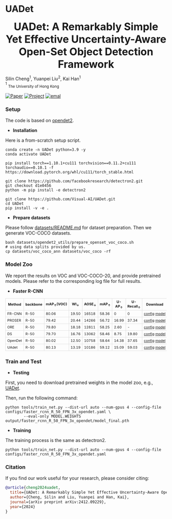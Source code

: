# UADet

**<center><font size=6>UADet: A Remarkably Simple Yet Effective Uncertainty-Aware Open-Set Object Detection Framework</font></center>** 

Silin Cheng<sup>1</sup>, Yuanpei Liu<sup>2</sup>, Kai Han<sup>1</sup>  
<sup>1</sup> <sub>The University of Hong Kong</sub>

[![Paper](https://img.shields.io/badge/arXiv-2412.10028-brightgreen)](https://arxiv.org/abs/2412.09229)
[![Project](https://img.shields.io/badge/Project-red)](https://visual-ai.github.io/UADet/)
<a href="mailto: hnchengsilin@gmail.com">
        <img alt="emal" src="https://img.shields.io/badge/contact_me-email-yellow">
    </a>

### Setup

The code is based on [opendet2](https://github.com/csuhan/opendet2). 

* **Installation** 

Here is a from-scratch setup script.

```
conda create -n UADet python=3.9 -y
conda activate UADet

pip install torch==1.10.1+cu111 torchvision==0.11.2+cu111 torchaudio==0.10.1 -f https://download.pytorch.org/whl/cu111/torch_stable.html

git clone https://github.com/facebookresearch/detectron2.git
git checkout d1e0456
python -m pip install -e detectron2

git clone https://github.com/Visual-AI/UADet.git
cd UADet
pip install -v -e .
```

* **Prepare datasets** 

Please follow [datasets/README.md](datasets/README.md) for dataset preparation. Then we generate VOC-COCO datasets.

```
bash datasets/opendet2_utils/prepare_openset_voc_coco.sh
# using data splits provided by us.
cp datasets/voc_coco_ann datasets/voc_coco -rf
```

### Model Zoo

We report the results on VOC and VOC-COCO-20, and provide pretrained models. Please refer to the corresponding log file for full results.

* **Faster R-CNN**


<table style="border-collapse: collapse; font-size: 0.78em; width: auto;">
  <thead>
    <tr>
      <th style="border: 1px solid #ddd; padding: 3px 5px;">Method</th>
      <th style="border: 1px solid #ddd; padding: 3px 5px;">backbone</th>
      <th style="border: 1px solid #ddd; padding: 3px 5px;">mAP<sub>&uarr;</sub>(VOC)</th>
      <th style="border: 1px solid #ddd; padding: 3px 5px;">WI<sub>&darr;</sub></th>
      <th style="border: 1px solid #ddd; padding: 3px 5px;">AOSE<sub>&darr;</sub></th>
      <th style="border: 1px solid #ddd; padding: 3px 5px;">mAP<sub>&uarr;</sub></th>
      <th style="border: 1px solid #ddd; padding: 3px 5px;">U-AP<sub>&uarr;</sub></th>
      <th style="border: 1px solid #ddd; padding: 3px 5px;">U-Recall<sub>&uarr;</sub></th>
      <th style="border: 1px solid #ddd; padding: 3px 5px; white-space: nowrap;">Download</th>
    </tr>
  </thead>
  <tbody>
    <tr>
      <td style="border: 1px solid #ddd; padding: 3px 5px;">FR-CNN</td>
      <td style="border: 1px solid #ddd; padding: 3px 5px;">R-50</td>
      <td style="border: 1px solid #ddd; padding: 3px 5px;">80.06</td>
      <td style="border: 1px solid #ddd; padding: 3px 5px;">19.50</td>
      <td style="border: 1px solid #ddd; padding: 3px 5px;">16518</td>
      <td style="border: 1px solid #ddd; padding: 3px 5px;">58.36</td>
      <td style="border: 1px solid #ddd; padding: 3px 5px;">0</td>
      <td style="border: 1px solid #ddd; padding: 3px 5px;">0</td>
      <td style="border: 1px solid #ddd; padding: 3px 5px; white-space: nowrap;"><a href="configs/faster_rcnn_R_50_FPN_3x_baseline.yaml">config</a> <a href="https://drive.google.com/drive/folders/10uFOLLCK4N8te08-C-olRyDV-cJ-L6lU?usp=sharing">model</a></td>
    </tr>
    <tr>
      <td style="border: 1px solid #ddd; padding: 3px 5px;">PROSER</td>
      <td style="border: 1px solid #ddd; padding: 3px 5px;">R-50</td>
      <td style="border: 1px solid #ddd; padding: 3px 5px;">79.42</td>
      <td style="border: 1px solid #ddd; padding: 3px 5px;">20.44</td>
      <td style="border: 1px solid #ddd; padding: 3px 5px;">14266</td>
      <td style="border: 1px solid #ddd; padding: 3px 5px;">56.72</td>
      <td style="border: 1px solid #ddd; padding: 3px 5px;">16.99</td>
      <td style="border: 1px solid #ddd; padding: 3px 5px;">37.34</td>
      <td style="border: 1px solid #ddd; padding: 3px 5px; white-space: nowrap;"><a href="configs/faster_rcnn_R_50_FPN_3x_proser.yaml">config</a> <a href="https://drive.google.com/drive/folders/1_L85gisyvDtBXPe2UbI49vrd5FoBIOI_?usp=sharing">model</a></td>
    </tr>
    <tr>
      <td style="border: 1px solid #ddd; padding: 3px 5px;">ORE</td>
      <td style="border: 1px solid #ddd; padding: 3px 5px;">R-50</td>
      <td style="border: 1px solid #ddd; padding: 3px 5px;">79.80</td>
      <td style="border: 1px solid #ddd; padding: 3px 5px;">18.18</td>
      <td style="border: 1px solid #ddd; padding: 3px 5px;">12811</td>
      <td style="border: 1px solid #ddd; padding: 3px 5px;">58.25</td>
      <td style="border: 1px solid #ddd; padding: 3px 5px;">2.60</td>
      <td style="border: 1px solid #ddd; padding: 3px 5px;">-</td>
      <td style="border: 1px solid #ddd; padding: 3px 5px; white-space: nowrap;"><a href="#">config</a> <a href="#">model</a></td>
    </tr>
    <tr>
      <td style="border: 1px solid #ddd; padding: 3px 5px;">DS</td>
      <td style="border: 1px solid #ddd; padding: 3px 5px;">R-50</td>
      <td style="border: 1px solid #ddd; padding: 3px 5px;">79.70</td>
      <td style="border: 1px solid #ddd; padding: 3px 5px;">16.76</td>
      <td style="border: 1px solid #ddd; padding: 3px 5px;">13062</td>
      <td style="border: 1px solid #ddd; padding: 3px 5px;">58.46</td>
      <td style="border: 1px solid #ddd; padding: 3px 5px;">8.75</td>
      <td style="border: 1px solid #ddd; padding: 3px 5px;">19.80</td>
      <td style="border: 1px solid #ddd; padding: 3px 5px; white-space: nowrap;"><a href="configs/faster_rcnn_R_50_FPN_3x_ds.yaml">config</a> <a href="https://drive.google.com/drive/folders/1OWDjL29E2H-_lSApXqM2r8PS7ZvUNtiv?usp=sharing">model</a></td>
    </tr>
    <tr>
      <td style="border: 1px solid #ddd; padding: 3px 5px;">OpenDet</td>
      <td style="border: 1px solid #ddd; padding: 3px 5px;">R-50</td>
      <td style="border: 1px solid #ddd; padding: 3px 5px;">80.02</td>
      <td style="border: 1px solid #ddd; padding: 3px 5px;">12.50</td>
      <td style="border: 1px solid #ddd; padding: 3px 5px;">10758</td>
      <td style="border: 1px solid #ddd; padding: 3px 5px;">58.64</td>
      <td style="border: 1px solid #ddd; padding: 3px 5px;">14.38</td>
      <td style="border: 1px solid #ddd; padding: 3px 5px;">37.65</td>
      <td style="border: 1px solid #ddd; padding: 3px 5px; white-space: nowrap;"><a href="configs/faster_rcnn_R_50_FPN_3x_opendet.yaml">config</a> <a href="https://drive.google.com/drive/folders/1fzD0iJ6lJrPL4ffByeO9M-udckbYqIxY?usp=sharing">model</a></td>
    </tr>
    <tr>
      <td style="border: 1px solid #ddd; padding: 3px 5px;">UAdet</td>
      <td style="border: 1px solid #ddd; padding: 3px 5px;">R-50</td>
      <td style="border: 1px solid #ddd; padding: 3px 5px;">80.13</td>
      <td style="border: 1px solid #ddd; padding: 3px 5px;">13.19</td>
      <td style="border: 1px solid #ddd; padding: 3px 5px;">10186</td>
      <td style="border: 1px solid #ddd; padding: 3px 5px;">59.12</td>
      <td style="border: 1px solid #ddd; padding: 3px 5px;">15.09</td>
      <td style="border: 1px solid #ddd; padding: 3px 5px;">59.03</td>
      <td style="border: 1px solid #ddd; padding: 3px 5px; white-space: nowrap;"><a href="configs/faster_rcnn_R_50_FPN_3x_uadet.yaml">config</a> <a href="https://drive.google.com/drive/folders/uadet_models">model</a></td>
    </tr>
  </tbody>
</table>

### Train and Test

* **Testing**

First, you need to download pretrained weights in the model zoo, e.g., [UADet](https://drive.google.com/file/d/1UKsSpo6gfM4NwnbGET60RkkjF_L5mwzN/view?usp=sharing).

Then, run the following command:
```
python tools/train_net.py --dist-url auto --num-gpus 4 --config-file configs/faster_rcnn_R_50_FPN_3x_opendet.yaml \
        --eval-only MODEL.WEIGHTS output/faster_rcnn_R_50_FPN_3x_opendet/model_final.pth
```

* **Training**

The training process is the same as detectron2.
```
python tools/train_net.py --dist-url auto --num-gpus 4 --config-file configs/faster_rcnn_R_50_FPN_3x_opendet.yaml
```


### Citation

If you find our work useful for your research, please consider citing:

```BibTeX
@article{cheng2024uadet,
  title={UADet: A Remarkably Simple Yet Effective Uncertainty-Aware Open-Set Object Detection Framework},
  author={Cheng, Silin and Liu, Yuanpei and Han, Kai},
  journal={arXiv preprint arXiv:2412.09229},
  year={2024}
}
```